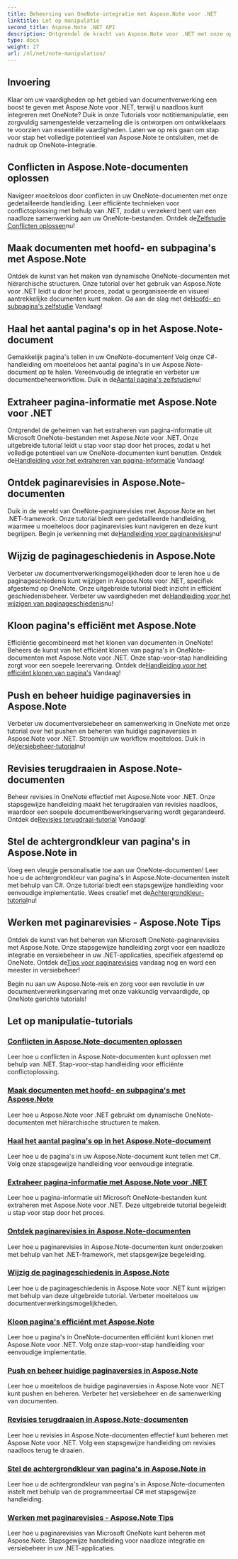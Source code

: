 ```yaml
---
title: Beheersing van OneNote-integratie met Aspose.Note voor .NET
linktitle: Let op manipulatie
second_title: Aspose.Note .NET API
description: Ontgrendel de kracht van Aspose.Note voor .NET met onze op OneNote gerichte tutorials. Los conflicten op, maak dynamische documenten en verken efficiënte paginamanipulatie.
type: docs
weight: 27
url: /nl/net/note-manipulation/
---
```


## Invoering

Klaar om uw vaardigheden op het gebied van documentverwerking een boost te geven met Aspose.Note voor .NET, terwijl u naadloos kunt integreren met OneNote? Duik in onze Tutorials voor notitiemanipulatie, een zorgvuldig samengestelde verzameling die is ontworpen om ontwikkelaars te voorzien van essentiële vaardigheden. Laten we op reis gaan om stap voor stap het volledige potentieel van Aspose.Note te ontsluiten, met de nadruk op OneNote-integratie.

## Conflicten in Aspose.Note-documenten oplossen
 Navigeer moeiteloos door conflicten in uw OneNote-documenten met onze gedetailleerde handleiding. Leer efficiënte technieken voor conflictoplossing met behulp van .NET, zodat u verzekerd bent van een naadloze samenwerking aan uw OneNote-bestanden. Ontdek de[Zelfstudie Conflicten oplossen](./conflict-page-resolution/)nu!

## Maak documenten met hoofd- en subpagina's met Aspose.Note
 Ontdek de kunst van het maken van dynamische OneNote-documenten met hiërarchische structuren. Onze tutorial over het gebruik van Aspose.Note voor .NET leidt u door het proces, zodat u georganiseerde en visueel aantrekkelijke documenten kunt maken. Ga aan de slag met de[Hoofd- en subpagina's zelfstudie](./create-documents-root-sub-pages/) Vandaag!

## Haal het aantal pagina's op in het Aspose.Note-document
 Gemakkelijk pagina's tellen in uw OneNote-documenten! Volg onze C#-handleiding om moeiteloos het aantal pagina's in uw Aspose.Note-document op te halen. Vereenvoudig de integratie en verbeter uw documentbeheerworkflow. Duik in de[Aantal pagina's zelfstudie](./retrieve-number-of-pages/)nu!

## Extraheer pagina-informatie met Aspose.Note voor .NET
Ontgrendel de geheimen van het extraheren van pagina-informatie uit Microsoft OneNote-bestanden met Aspose.Note voor .NET. Onze uitgebreide tutorial leidt u stap voor stap door het proces, zodat u het volledige potentieel van uw OneNote-documenten kunt benutten. Ontdek de[Handleiding voor het extraheren van pagina-informatie](./extract-page-information/) Vandaag!

## Ontdek paginarevisies in Aspose.Note-documenten
 Duik in de wereld van OneNote-paginarevisies met Aspose.Note en het .NET-framework. Onze tutorial biedt een gedetailleerde handleiding, waarmee u moeiteloos door paginarevisies kunt navigeren en deze kunt begrijpen. Begin je verkenning met de[Handleiding voor paginarevisies](./page-revisions-exploration/)nu!

## Wijzig de paginageschiedenis in Aspose.Note
 Verbeter uw documentverwerkingsmogelijkheden door te leren hoe u de paginageschiedenis kunt wijzigen in Aspose.Note voor .NET, specifiek afgestemd op OneNote. Onze uitgebreide tutorial biedt inzicht in efficiënt geschiedenisbeheer. Verbeter uw vaardigheden met de[Handleiding voor het wijzigen van paginageschiedenis](./modify-page-history/)nu!

## Kloon pagina's efficiënt met Aspose.Note
Efficiëntie gecombineerd met het klonen van documenten in OneNote! Beheers de kunst van het efficiënt klonen van pagina's in OneNote-documenten met Aspose.Note voor .NET. Onze stap-voor-stap handleiding zorgt voor een soepele leerervaring. Ontdek de[Handleiding voor het efficiënt klonen van pagina's](./efficient-page-cloning/) Vandaag!

## Push en beheer huidige paginaversies in Aspose.Note
 Verbeter uw documentversiebeheer en samenwerking in OneNote met onze tutorial over het pushen en beheren van huidige paginaversies in Aspose.Note voor .NET. Stroomlijn uw workflow moeiteloos. Duik in de[Versiebeheer-tutorial](./manage-current-page-versions/)nu!

## Revisies terugdraaien in Aspose.Note-documenten
 Beheer revisies in OneNote effectief met Aspose.Note voor .NET. Onze stapsgewijze handleiding maakt het terugdraaien van revisies naadloos, waardoor een soepele documentbewerkingservaring wordt gegarandeerd. Ontdek de[Revisies terugdraai-tutorial](./roll-back-document-revisions/) Vandaag!

## Stel de achtergrondkleur van pagina's in Aspose.Note in
Voeg een vleugje personalisatie toe aan uw OneNote-documenten! Leer hoe u de achtergrondkleur van pagina's in Aspose.Note-documenten instelt met behulp van C#. Onze tutorial biedt een stapsgewijze handleiding voor eenvoudige implementatie. Wees creatief met de[Achtergrondkleur-tutorial](./set-page-background-color/)nu!

## Werken met paginarevisies - Aspose.Note Tips
 Ontdek de kunst van het beheren van Microsoft OneNote-paginarevisies met Aspose.Note. Onze stapsgewijze handleiding zorgt voor een naadloze integratie en versiebeheer in uw .NET-applicaties, specifiek afgestemd op OneNote. Ontdek de[Tips voor paginarevisies](./working-with-page-revisions/) vandaag nog en word een meester in versiebeheer!

Begin nu aan uw Aspose.Note-reis en zorg voor een revolutie in uw documentverwerkingservaring met onze vakkundig vervaardigde, op OneNote gerichte tutorials!
## Let op manipulatie-tutorials
### [Conflicten in Aspose.Note-documenten oplossen](./conflict-page-resolution/)
Leer hoe u conflicten in Aspose.Note-documenten kunt oplossen met behulp van .NET. Stap-voor-stap handleiding voor efficiënte conflictoplossing.
### [Maak documenten met hoofd- en subpagina's met Aspose.Note](./create-documents-root-sub-pages/)
Leer hoe u Aspose.Note voor .NET gebruikt om dynamische OneNote-documenten met hiërarchische structuren te maken.
### [Haal het aantal pagina's op in het Aspose.Note-document](./retrieve-number-of-pages/)
Leer hoe u de pagina's in uw Aspose.Note-document kunt tellen met C#. Volg onze stapsgewijze handleiding voor eenvoudige integratie.
### [Extraheer pagina-informatie met Aspose.Note voor .NET](./extract-page-information/)
Leer hoe u pagina-informatie uit Microsoft OneNote-bestanden kunt extraheren met Aspose.Note voor .NET. Deze uitgebreide tutorial begeleidt u stap voor stap door het proces.
### [Ontdek paginarevisies in Aspose.Note-documenten](./page-revisions-exploration/)
Leer hoe u paginarevisies in Aspose.Note-documenten kunt onderzoeken met behulp van het .NET-framework, met stapsgewijze begeleiding.
### [Wijzig de paginageschiedenis in Aspose.Note](./modify-page-history/)
Leer hoe u de paginageschiedenis in Aspose.Note voor .NET kunt wijzigen met behulp van deze uitgebreide tutorial. Verbeter moeiteloos uw documentverwerkingsmogelijkheden.
### [Kloon pagina's efficiënt met Aspose.Note](./efficient-page-cloning/)
Leer hoe u pagina's in OneNote-documenten efficiënt kunt klonen met Aspose.Note voor .NET. Volg onze stap-voor-stap handleiding voor eenvoudige implementatie.
### [Push en beheer huidige paginaversies in Aspose.Note](./manage-current-page-versions/)
Leer hoe u moeiteloos de huidige paginaversies in Aspose.Note voor .NET kunt pushen en beheren. Verbeter het versiebeheer en de samenwerking van documenten.
### [Revisies terugdraaien in Aspose.Note-documenten](./roll-back-document-revisions/)
Leer hoe u revisies in Aspose.Note-documenten effectief kunt beheren met Aspose.Note voor .NET. Volg een stapsgewijze handleiding om revisies naadloos terug te draaien.
### [Stel de achtergrondkleur van pagina's in Aspose.Note in](./set-page-background-color/)
Leer hoe u de achtergrondkleur van pagina's in Aspose.Note-documenten instelt met behulp van de programmeertaal C# met stapsgewijze handleiding.
### [Werken met paginarevisies - Aspose.Note Tips](./working-with-page-revisions/)
Leer hoe u paginarevisies van Microsoft OneNote kunt beheren met Aspose.Note. Stapsgewijze handleiding voor naadloze integratie en versiebeheer in uw .NET-applicaties.